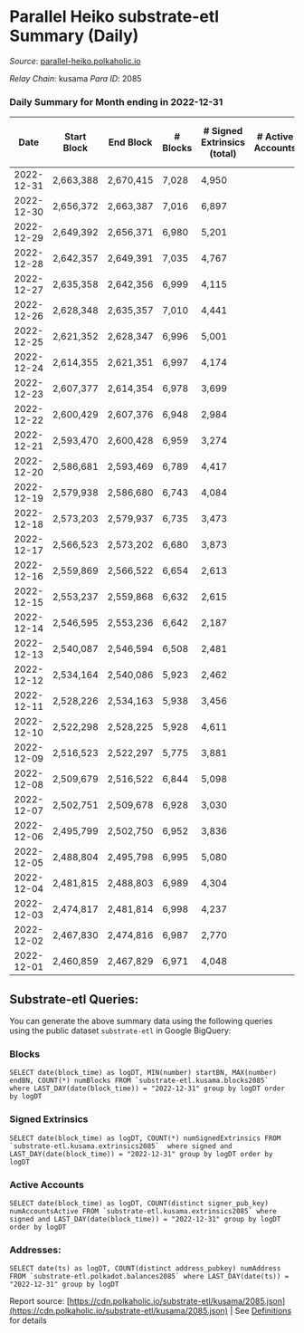 # Parallel Heiko substrate-etl Summary (Daily)

_Source_: [parallel-heiko.polkaholic.io](https://parallel-heiko.polkaholic.io)

*Relay Chain*: kusama
*Para ID*: 2085



### Daily Summary for Month ending in 2022-12-31


| Date | Start Block | End Block | # Blocks | # Signed Extrinsics (total) | # Active Accounts | # Passive | # New | # Addresses with Balances | # Events | # Transfers | # XCM Transfers In | # XCM Transfers Out |
| ---- | ----------- | --------- | -------- | --------------------------- | ----------------- | --------- | ----- | ------------------------- | -------- | ----------- | ------------------ | ------------------- |
| 2022-12-31 | 2,663,388 | 2,670,415 | 7,028  | 4,950 |  |  |  | 24,126 | 42,653 | 875  | 83 ($37,366.91) | 79 ($39,105.63) |
| 2022-12-30 | 2,656,372 | 2,663,387 | 7,016  | 6,897 |  |  |  | 24,121 | 54,105 | 1,370  | 177 ($30,831.55) | 166 ($80,401.35) |
| 2022-12-29 | 2,649,392 | 2,656,371 | 6,980  | 5,201 |  |  |  | 24,113 | 43,616 | 796  | 55 ($48,244.64) | 76 ($44,630.25) |
| 2022-12-28 | 2,642,357 | 2,649,391 | 7,035  | 4,767 |  |  |  | 24,111 | 42,333 | 1,157  | 92 ($17,652.43) | 117 ($20,504.25) |
| 2022-12-27 | 2,635,358 | 2,642,356 | 6,999  | 4,115 |  |  |  | 24,107 | 37,737 | 678  | 37 ($54,433.11) | 85 ($783,634.06) |
| 2022-12-26 | 2,628,348 | 2,635,357 | 7,010  | 4,441 |  |  |  | 24,104 | 39,760 | 721  | 36 ($4,323.60) | 118 ($72,132.21) |
| 2022-12-25 | 2,621,352 | 2,628,347 | 6,996  | 5,001 |  |  |  |  | 42,235 | 695  | 62 ($8,955.66) | 140 ($39,447.72) |
| 2022-12-24 | 2,614,355 | 2,621,351 | 6,997  | 4,174 |  |  |  |  | 38,269 | 707  | 47 ($11,672.44) | 122 ($18,514.73) |
| 2022-12-23 | 2,607,377 | 2,614,354 | 6,978  | 3,699 |  |  |  |  | 36,393 | 802  | 70 ($7,760.60) | 136 ($34,012.69) |
| 2022-12-22 | 2,600,429 | 2,607,376 | 6,948  | 2,984 |  |  |  |  | 31,980 | 707  | 51 ($21,141.71) | 110 ($26,177.86) |
| 2022-12-21 | 2,593,470 | 2,600,428 | 6,959  | 3,274 |  |  |  |  | 33,756 | 802  | 63 ($9,865.24) | 134 ($11,644.90) |
| 2022-12-20 | 2,586,681 | 2,593,469 | 6,789  | 4,417 |  |  |  |  | 39,039 | 697  | 44 ($10,280.16) | 115 ($20,069.44) |
| 2022-12-19 | 2,579,938 | 2,586,680 | 6,743  | 4,084 |  |  |  |  | 37,796 | 869  | 58 ($71,897.54) | 128 ($80,763.13) |
| 2022-12-18 | 2,573,203 | 2,579,937 | 6,735  | 3,473 |  |  |  | 24,080 | 35,418 | 881  | 66 ($8,127.51) | 112 ($13,739.10) |
| 2022-12-17 | 2,566,523 | 2,573,202 | 6,680  | 3,873 |  |  |  | 24,074 | 37,277 | 1,030  | 72 ($15,479.85) | 118 ($50,258.84) |
| 2022-12-16 | 2,559,869 | 2,566,522 | 6,654  | 2,613 |  |  |  | 24,074 | 29,572 | 673  | 51 ($53,609.16) | 102 ($156,592.20) |
| 2022-12-15 | 2,553,237 | 2,559,868 | 6,632  | 2,615 |  |  |  | 24,070 | 29,982 | 886  | 54 ($10,315.45) | 96 ($26,107.58) |
| 2022-12-14 | 2,546,595 | 2,553,236 | 6,642  | 2,187 |  |  |  | 24,070 | 27,514 | 655  | 41 ($10,113.02) | 63 ($9,222.37) |
| 2022-12-13 | 2,540,087 | 2,546,594 | 6,508  | 2,481 |  |  |  |  | 29,325 | 776  | 79 ($284,829.82) | 53 ($108,840.52) |
| 2022-12-12 | 2,534,164 | 2,540,086 | 5,923  | 2,462 |  |  |  |  | 27,253 | 578  | 27 ($3,540.41) | 43 ($53,570.01) |
| 2022-12-11 | 2,528,226 | 2,534,163 | 5,938  | 3,456 |  |  |  |  | 32,385 | 645  | 32 ($4,927.34) | 49 ($171,403.47) |
| 2022-12-10 | 2,522,298 | 2,528,225 | 5,928  | 4,611 |  |  |  |  | 38,259 | 616  | 52 ($172,042.28) | 85 ($50,252.04) |
| 2022-12-09 | 2,516,523 | 2,522,297 | 5,775  | 3,881 |  |  |  |  | 35,340 | 945  | 57 ($31,996.71) | 61 ($117,473.19) |
| 2022-12-08 | 2,509,679 | 2,516,522 | 6,844  | 5,098 |  |  |  | 24,033 | 43,899 | 971  | 35 ($47,272.42) | 55 ($10,038.80) |
| 2022-12-07 | 2,502,751 | 2,509,678 | 6,928  | 3,030 |  |  |  | 23,881 | 32,955 | 899  | 37 ($15,879.58) | 54 ($20,248.19) |
| 2022-12-06 | 2,495,799 | 2,502,750 | 6,952  | 3,836 |  |  |  | 23,854 | 36,642 | 758  | 30 ($6,090.20) | 56 ($139,475.77) |
| 2022-12-05 | 2,488,804 | 2,495,798 | 6,995  | 5,080 |  |  |  | 23,831 | 44,509 | 1,113  | 63 ($18,675.37) | 78 ($9,630.94) |
| 2022-12-04 | 2,481,815 | 2,488,803 | 6,989  | 4,304 |  |  |  | 23,812 | 39,650 | 899  | 52 ($29,876.00) | 58 ($20,076.73) |
| 2022-12-03 | 2,474,817 | 2,481,814 | 6,998  | 4,237 |  |  |  | 23,781 | 38,874 | 701  | 33 ($12,240.86) | 50 ($6,585.78) |
| 2022-12-02 | 2,467,830 | 2,474,816 | 6,987  | 2,770 |  |  |  | 23,769 | 33,132 | 1,268  | 53 ($14,170.48) | 57 ($32,965.78) |
| 2022-12-01 | 2,460,859 | 2,467,829 | 6,971  | 4,048 |  |  |  | 23,761 | 38,781 | 926  | 47 ($6,567.16) | 53 ($37,096.10) |

## Substrate-etl Queries:
You can generate the above summary data using the following queries using the public dataset `substrate-etl` in Google BigQuery:


### Blocks
```
SELECT date(block_time) as logDT, MIN(number) startBN, MAX(number) endBN, COUNT(*) numBlocks FROM `substrate-etl.kusama.blocks2085`  where LAST_DAY(date(block_time)) = "2022-12-31" group by logDT order by logDT
```


### Signed Extrinsics
```
SELECT date(block_time) as logDT, COUNT(*) numSignedExtrinsics FROM `substrate-etl.kusama.extrinsics2085`  where signed and LAST_DAY(date(block_time)) = "2022-12-31" group by logDT order by logDT
```


### Active Accounts
```
SELECT date(block_time) as logDT, COUNT(distinct signer_pub_key) numAccountsActive FROM `substrate-etl.kusama.extrinsics2085` where signed and LAST_DAY(date(block_time)) = "2022-12-31" group by logDT order by logDT
```


### Addresses:
```
SELECT date(ts) as logDT, COUNT(distinct address_pubkey) numAddress FROM `substrate-etl.polkadot.balances2085` where LAST_DAY(date(ts)) = "2022-12-31" group by logDT
```



Report source: [https://cdn.polkaholic.io/substrate-etl/kusama/2085.json](https://cdn.polkaholic.io/substrate-etl/kusama/2085.json) | See [Definitions](/DEFINITIONS.md) for details
